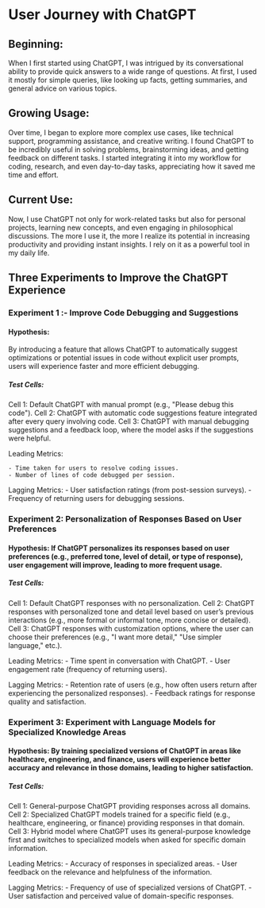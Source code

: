 # User Journey with ChatGPT

## Beginning:

When I first started using ChatGPT, I was intrigued by its conversational ability to provide quick answers to a wide range of questions. At first, I used it mostly for simple queries, like looking up facts, getting summaries, and general advice on various topics.

## Growing Usage:

Over time, I began to explore more complex use cases, like technical support, programming assistance, and creative writing. I found ChatGPT to be incredibly useful in solving problems, brainstorming ideas, and getting feedback on different tasks. I started integrating it into my workflow for coding, research, and even day-to-day tasks, appreciating how it saved me time and effort.

## Current Use:

Now, I use ChatGPT not only for work-related tasks but also for personal projects, learning new concepts, and even engaging in philosophical discussions. The more I use it, the more I realize its potential in increasing productivity and providing instant insights. I rely on it as a powerful tool in my daily life.

## Three Experiments to Improve the ChatGPT Experience

### Experiment 1 :- Improve Code Debugging and Suggestions

#### Hypothesis:

By introducing a feature that allows ChatGPT to automatically suggest optimizations or potential issues in code without explicit user prompts, users will experience faster and more efficient debugging.

##### Test Cells:

Cell 1: Default ChatGPT with manual prompt (e.g., "Please debug this code").
Cell 2: ChatGPT with automatic code suggestions feature integrated after every query involving code.
Cell 3: ChatGPT with manual debugging suggestions and a feedback loop, where the model asks if the suggestions were helpful.

Leading Metrics: 

    - Time taken for users to resolve coding issues.
    - Number of lines of code debugged per session.

Lagging Metrics: 
    - User satisfaction ratings (from post-session surveys). 
    - Frequency of returning users for debugging sessions.


### Experiment 2: Personalization of Responses Based on User Preferences

#### Hypothesis: If ChatGPT personalizes its responses based on user preferences (e.g., preferred tone, level of detail, or type of response), user engagement will improve, leading to more frequent usage.

##### Test Cells:

Cell 1: Default ChatGPT responses with no personalization.
Cell 2: ChatGPT responses with personalized tone and detail level based on user’s previous interactions (e.g., more formal or informal tone, more concise or detailed).
Cell 3: ChatGPT responses with customization options, where the user can choose their preferences (e.g., "I want more detail," "Use simpler language," etc.).

Leading Metrics:
    - Time spent in conversation with ChatGPT.
    - User engagement rate (frequency of returning users).

Lagging Metrics:
    - Retention rate of users (e.g., how often users return after experiencing the personalized responses).
    - Feedback ratings for response quality and satisfaction.

### Experiment 3: Experiment with Language Models for Specialized Knowledge Areas

#### Hypothesis: By training specialized versions of ChatGPT in areas like healthcare, engineering, and finance, users will experience better accuracy and relevance in those domains, leading to higher satisfaction.

##### Test Cells:

Cell 1: General-purpose ChatGPT providing responses across all domains.
Cell 2: Specialized ChatGPT models trained for a specific field (e.g., healthcare, engineering, or finance) providing responses in that domain.
Cell 3: Hybrid model where ChatGPT uses its general-purpose knowledge first and switches to specialized models when asked for specific domain information.

Leading Metrics:
     - Accuracy of responses in specialized areas.
     - User feedback on the relevance and helpfulness of the information.

Lagging Metrics:
     - Frequency of use of specialized versions of ChatGPT.
     - User satisfaction and perceived value of domain-specific responses.